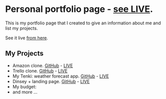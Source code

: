 # Personal portfolio page - [see LIVE](https://oybek-portfolio.me/).

This is my portfolio page that I created to give an information about me and list my projects.

See it live [from here](https://oybek-portfolio.me/).

## My Projects

- Amazon clone. [GitHub](https://github.com/OybekJP/amazonstore) - [LIVE](https://amazon-oybek.vercel.app/) 
- Trello clone. [GitHub](https://github.com/OybekJP/trelloclone) - [LIVE](https://trello-webapp.netlify.app/)
- My Tenki: weather forecast app. [GitHub](https://github.com/OybekJP/mytenki) - [LIVE](https://mytenki.netlify.app/)
- Dinsey + landing page. [GitHub](https://github.com/OybekJP/disney-plus) - [LIVE](https://disneypluslp.netlify.app/)
- My budget: 
- and more ...